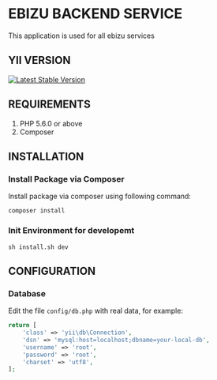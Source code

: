 EBIZU BACKEND SERVICE
============================

This application is used for all ebizu services 

YII VERSION
------------

[![Latest Stable Version](https://poser.pugx.org/yiisoft/yii2-app-basic/v/stable.png)](https://packagist.org/packages/yiisoft/yii2-app-basic)

REQUIREMENTS
------------

1. PHP 5.6.0 or above
2. Composer

INSTALLATION
------------
### Install Package via Composer
Install package via composer using following command:
```
composer install
```

### Init Environment for developemt
```
sh install.sh dev
```


CONFIGURATION
-------------
### Database

Edit the file `config/db.php` with real data, for example:

```php
return [
    'class' => 'yii\db\Connection',
    'dsn' => 'mysql:host=localhost;dbname=your-local-db',
    'username' => 'root',
    'password' => 'root',
    'charset' => 'utf8',
];
```